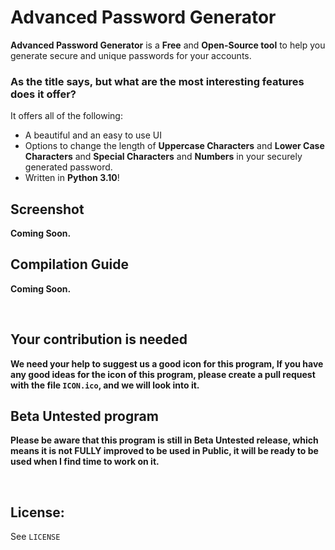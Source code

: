 # Advanced Password Generator
**Advanced Password Generator** is a **Free** and **Open-Source tool** to help you generate secure and unique passwords for your accounts.
<br>

### As the title says, but what are the most interesting features does it offer? <br>
It offers all of the following: <br>
* A beautiful and an easy to use UI
* Options to change the length of **Uppercase Characters** and **Lower Case Characters** and **Special Characters** and **Numbers** in your securely generated password.
* Written in **Python 3.10**!

## Screenshot <br>
**Coming Soon.** 

## Compilation Guide <br>
**Coming Soon.**

<br>

## Your contribution is needed <br>
**We need your help to suggest us a good icon for this program, If you have any good ideas for the icon of this program, please create a pull request with the file `ICON.ico`, and we will look into it.** <br>

## Beta Untested program <br>
**Please be aware that this program is still in Beta Untested release, which means it is not FULLY improved to be used in Public, it will be ready to be used when I find time to work on it.** <br>


<br>


## License: <br>
See `LICENSE`
